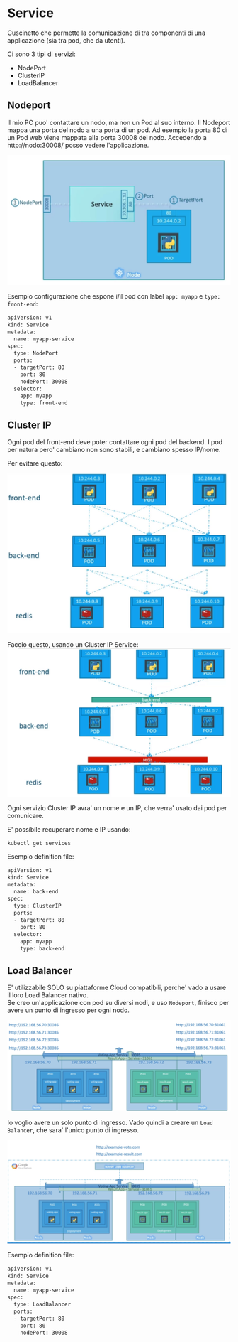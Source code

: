 Service
=======

Cuscinetto che permette la comunicazione di tra componenti di una applicazione (sia tra pod, che da utenti).

Ci sono 3 tipi di servizi:
- NodePort
- ClusterIP
- LoadBalancer

Nodeport
--------

Il mio PC puo' contattare un nodo, ma non un Pod al suo interno.
Il Nodeport mappa una porta del nodo a una porta di un pod.
Ad esempio la porta 80 di un Pod web viene mappata alla porta 30008 del nodo.
Accedendo a http://nodo:30008/ posso vedere l'applicazione.

![Nodeport](/images/services_01.png)

Esempio configurazione che espone i/il pod con label `app: myapp` e `type: front-end`:
```
apiVersion: v1
kind: Service
metadata:
  name: myapp-service
spec:
  type: NodePort
  ports:
  - targetPort: 80
    port: 80
    nodePort: 30008
  selector:
    app: myapp
    type: front-end
```

Cluster IP
----------

Ogni pod del front-end deve poter contattare ogni pod del backend. I pod per natura pero' cambiano non sono stabili, e cambiano spesso IP/nome.

Per evitare questo:

![Cluster IP](/images/services_02.png)

Faccio questo, usando un Cluster IP Service:
![Cluster IP](/images/services_03.png)

Ogni servizio Cluster IP avra' un nome e un IP, che verra' usato dai pod per comunicare.

E' possibile recuperare nome e IP usando:
```
kubectl get services
```

Esempio definition file:
```
apiVersion: v1
kind: Service
metadata:
  name: back-end
spec:
  type: ClusterIP
  ports:
  - targetPort: 80
    port: 80
  selector:
    app: myapp
    type: back-end
```

Load Balancer
-------------

E' utilizzabile SOLO su piattaforme Cloud compatibili, perche' vado a usare il loro Load Balancer nativo.  
Se creo un'applicazione con pod su diversi nodi, e uso `Nodeport`, finisco per avere un punto di ingresso per ogni nodo.

![Load Balancer](/images/services_04.png)

Io voglio avere un solo punto di ingresso. Vado quindi a creare un `Load Balancer`, che sara' l'unico punto di ingresso.

![Load Balancer](/images/services_05.png)

Esempio definition file:
```
apiVersion: v1
kind: Service
metadata:
  name: myapp-service
spec:
  type: LoadBalancer
  ports:
  - targetPort: 80
    port: 80
    nodePort: 30008